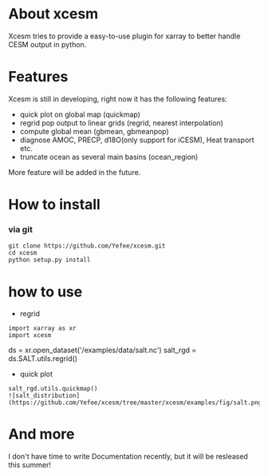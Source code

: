 # About xcesm
Xcesm tries to provide a easy-to-use plugin for xarray to better handle CESM output in python. 

# Features
Xcesm is still in developing, right now it has the following features:
* quick plot on global map (quickmap)
* regrid pop output to linear grids (regrid, nearest interpolation)
* compute global mean (gbmean, gbmeanpop)
* diagnose AMOC, PRECP, d18O(only support for iCESM), Heat transport etc.
* truncate ocean as several main basins (ocean_region)

More feature will be added in the future.

# How to install
### via git
```
git clone https://github.com/Yefee/xcesm.git
cd xcesm
python setup.py install
```

# how to use
* regrid
```
import xarray as xr
import xcesm
```

ds = xr.open_dataset('/examples/data/salt.nc')
salt_rgd = ds.SALT.utils.regrid()

* quick plot
```
salt_rgd.utils.quickmap()
![salt_distribution](https://github.com/Yefee/xcesm/tree/master/xcesm/examples/fig/salt.png)
```

# And more
I don't have time to write Documentation recently, but it will be resleased this summer!

